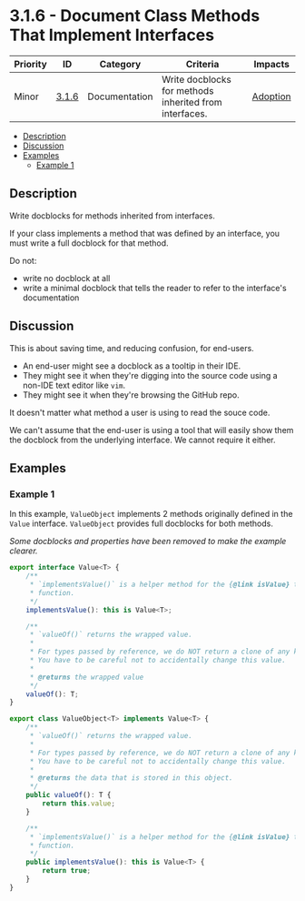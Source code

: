# 3.1.6 - Document Class Methods That Implement Interfaces

Priority | ID | Category | Criteria | Impacts
---------|----|----------|----------|--------
Minor | [3.1.6][3.1.6] | Documentation | Write docblocks for methods inherited from interfaces. | [Adoption][ADOPTION]

- [Description](#description)
- [Discussion](#discussion)
- [Examples](#examples)
  - [Example 1](#example-1)

## Description

Write docblocks for methods inherited from interfaces.

If your class implements a method that was defined by an interface, you must write a full docblock for that method.

Do not:

* write no docblock at all
* write a minimal docblock that tells the reader to refer to the interface's documentation

## Discussion

This is about saving time, and reducing confusion, for end-users.

* An end-user might see a docblock as a tooltip in their IDE.
* They might see it when they're digging into the source code using a non-IDE text editor like `vim`.
* They might see it when they're browsing the GitHub repo.

It doesn't matter what method a user is using to read the souce code.

We can't assume that the end-user is using a tool that will easily show them the docblock from the underlying interface. We cannot require it either.

## Examples

### Example 1

In this example, `ValueObject` implements 2 methods originally defined in the `Value` interface. `ValueObject` provides full docblocks for both methods.

_Some docblocks and properties have been removed to make the example clearer._

```typescript
export interface Value<T> {
    /**
     * `implementsValue()` is a helper method for the {@link isValue} type guard
     * function.
     */
    implementsValue(): this is Value<T>;

    /**
     * `valueOf()` returns the wrapped value.
     *
     * For types passed by reference, we do NOT return a clone of any kind.
     * You have to be careful not to accidentally change this value.
     *
     * @returns the wrapped value
     */
    valueOf(): T;
}

export class ValueObject<T> implements Value<T> {
    /**
     * `valueOf()` returns the wrapped value.
     *
     * For types passed by reference, we do NOT return a clone of any kind.
     * You have to be careful not to accidentally change this value.
     *
     * @returns the data that is stored in this object.
     */
    public valueOf(): T {
        return this.value;
    }

    /**
     * `implementsValue()` is a helper method for the {@link isValue} type guard
     * function.
     */
    public implementsValue(): this is Value<T> {
        return true;
    }
}
```

[ADOPTION]: ../../impacted-areas/ADOPTION.md
[CONTRIBUTIONS]: ../../impacted-areas/CONTRIBUTIONS.md
[CORRECTNESS]: ../../impacted-areas/CORRECTNESS.md
[GOVERNANCE]: ../../impacted-areas/GOVERNANCE.md
[PROJECT-MAINTENANCE]: ../../impacted-areas/PROJECT-MAINTENANCE.md
[ROBUSTNESS]: ../../impacted-areas/ROBUSTNESS.md
[SECURITY]: ../../impacted-areas/SECURITY.md
[TESTABILITY]: ../../impacted-areas/TESTABILITY.md
[3.1.6]: ./3.1.6.md